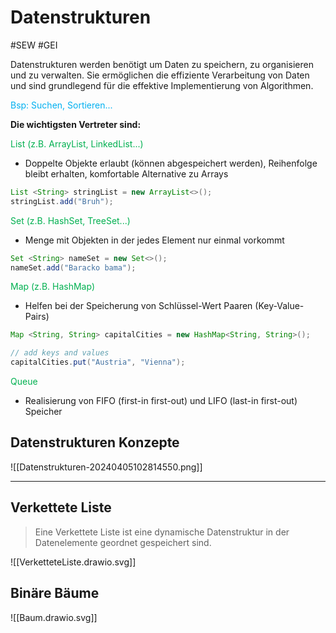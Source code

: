 # Datenstrukturen
#SEW #GEI 

Datenstrukturen werden benötigt um Daten zu speichern, zu organisieren und zu verwalten. Sie ermöglichen die effiziente Verarbeitung von
Daten und sind grundlegend für die effektive Implementierung von Algorithmen.

<span style="color:#00b0f0">Bsp: Suchen, Sortieren...</span>

**Die wichtigsten Vertreter sind:**

<span style="color:#00b050">List (z.B. ArrayList, LinkedList...)</span>
-  Doppelte Objekte erlaubt (können abgespeichert werden), Reihenfolge bleibt erhalten, komfortable Alternative zu Arrays
```java
List <String> stringList = new ArrayList<>();
stringList.add("Bruh");
```

<span style="color:#00b050">Set (z.B. HashSet, TreeSet...)</span>
- Menge mit Objekten in der jedes Element nur einmal vorkommt
```java
Set <String> nameSet = new Set<>();
nameSet.add("Baracko bama");
```

<span style="color:#00b050">Map (z.B. HashMap)</span>
- Helfen bei der Speicherung von Schlüssel-Wert Paaren (Key-Value-Pairs)
```java
Map <String, String> capitalCities = new HashMap<String, String>();

// add keys and values
capitalCities.put("Austria", "Vienna");
```

<span style="color:#00b050">Queue</span>
- Realisierung von FIFO (first-in first-out) und LIFO (last-in first-out) Speicher

## Datenstrukturen Konzepte

![[Datenstrukturen-20240405102814550.png]]

****
## Verkettete Liste

>Eine Verkettete Liste ist eine dynamische Datenstruktur in der Datenelemente geordnet gespeichert sind.

![[VerketteteListe.drawio.svg]]

## Binäre Bäume
 

![[Baum.drawio.svg]]